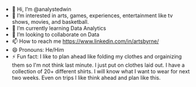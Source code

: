 - 👋 Hi, I’m @analystedwin
- 👀 I’m interested in arts, games, experiences, entertainment like tv shows, movies, and basketball. 
- 🌱 I’m currently learning Data Analytics
- 💞️ I’m looking to collaborate on Data
- 📫 How to reach me https://www.linkedin.com/in/artsbyrne/
- 😄 Pronouns: He/Him
- ⚡ Fun fact: I like to plan ahead like folding my clothes and orgainizing them so I'm not think last minute. I just put on clothes laid out. I have a collection of 20+ different shirts. I will know what I want to wear for next two weeks. Even on trips I like think ahead and plan like this.

<!---
analystedwin/analystedwin is a ✨ special ✨ repository because its `README.md` (this file) appears on your GitHub profile.
You can click the Preview link to take a look at your changes.
--->
